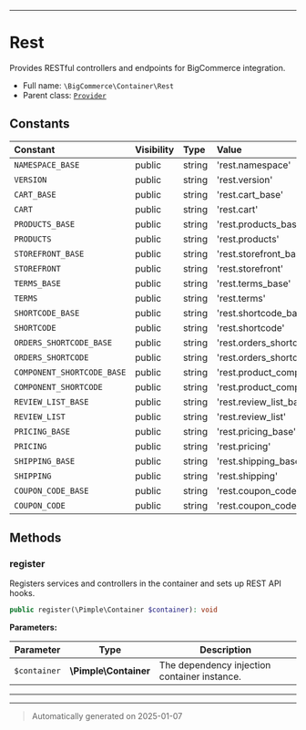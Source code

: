 ***

# Rest

Provides RESTful controllers and endpoints for BigCommerce integration.



* Full name: `\BigCommerce\Container\Rest`
* Parent class: [`Provider`](./classes/BigCommerce/Container/Provider.md)


## Constants

| Constant | Visibility | Type | Value |
|:---------|:-----------|:-----|:------|
|`NAMESPACE_BASE`|public|string|&#039;rest.namespace&#039;|
|`VERSION`|public|string|&#039;rest.version&#039;|
|`CART_BASE`|public|string|&#039;rest.cart_base&#039;|
|`CART`|public|string|&#039;rest.cart&#039;|
|`PRODUCTS_BASE`|public|string|&#039;rest.products_base&#039;|
|`PRODUCTS`|public|string|&#039;rest.products&#039;|
|`STOREFRONT_BASE`|public|string|&#039;rest.storefront_base&#039;|
|`STOREFRONT`|public|string|&#039;rest.storefront&#039;|
|`TERMS_BASE`|public|string|&#039;rest.terms_base&#039;|
|`TERMS`|public|string|&#039;rest.terms&#039;|
|`SHORTCODE_BASE`|public|string|&#039;rest.shortcode_base&#039;|
|`SHORTCODE`|public|string|&#039;rest.shortcode&#039;|
|`ORDERS_SHORTCODE_BASE`|public|string|&#039;rest.orders_shortcode_base&#039;|
|`ORDERS_SHORTCODE`|public|string|&#039;rest.orders_shortcode&#039;|
|`COMPONENT_SHORTCODE_BASE`|public|string|&#039;rest.product_component_shortcode_base&#039;|
|`COMPONENT_SHORTCODE`|public|string|&#039;rest.product_component_shortcode&#039;|
|`REVIEW_LIST_BASE`|public|string|&#039;rest.review_list_base&#039;|
|`REVIEW_LIST`|public|string|&#039;rest.review_list&#039;|
|`PRICING_BASE`|public|string|&#039;rest.pricing_base&#039;|
|`PRICING`|public|string|&#039;rest.pricing&#039;|
|`SHIPPING_BASE`|public|string|&#039;rest.shipping_base&#039;|
|`SHIPPING`|public|string|&#039;rest.shipping&#039;|
|`COUPON_CODE_BASE`|public|string|&#039;rest.coupon_code_base&#039;|
|`COUPON_CODE`|public|string|&#039;rest.coupon_code&#039;|


## Methods


### register

Registers services and controllers in the container and sets up REST API hooks.

```php
public register(\Pimple\Container $container): void
```








**Parameters:**

| Parameter | Type | Description |
|-----------|------|-------------|
| `$container` | **\Pimple\Container** | The dependency injection container instance. |





***


***
> Automatically generated on 2025-01-07

